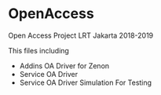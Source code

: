 # OpenAccess

Open Access Project LRT Jakarta 2018-2019

This files including
- Addins OA Driver for Zenon
- Service OA Driver 
- Service OA Driver Simulation For Testing
